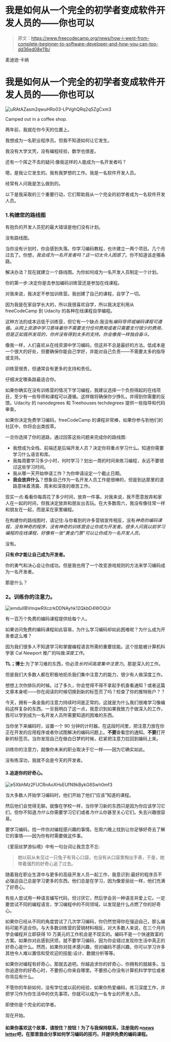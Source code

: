 # 我是如何从一个完全的初学者变成软件开发人员的——你也可以

> 原文：<https://www.freecodecamp.org/news/how-i-went-from-complete-beginner-to-software-developer-and-how-you-can-too-dd36ed08e11b/>

麦迪逊·卡纳

# 我是如何从一个完全的初学者变成软件开发人员的——你也可以

![uRAtAZasm2qwuHRo03-LPVghQRq2q5ZgCxm3](img/7139b7a3393c2a8e3795dd78f03477e3.png)

Camped out in a coffee shop.

两年前，我就在你今天的位置上。

我想成为一名职业程序员。但我不知道如何让它发生。

我没有大学文凭，没有编程经验，数学也很差。

还有一个挥之不去的疑问:像我这样的人能成为一名开发者吗？

嗯，是我让它发生的。我有我梦想的工作。我是一名软件开发人员。

经常有人问我是怎么做到的。

以下是我采取的三个重要行动，它们帮助我从一个完全的初学者成为一名软件开发人员。

### 1.构建您的路线图

有抱负的开发人员犯的最大错误是他们没有计划。

没有路线图。

当你没有计划时，你会感到失落。你学习编码教程，也许建立一两个项目。几个月过去了。你想，*我会成为一名开发者吗？这一切太令人困惑了*。你不知道该走哪条路。

解决办法？现在就建立一个路线图。为你如何成为一名开发人员制定一个计划。

你的第一步:决定你是去参加编码训练营还是参加在线课程。

对我来说，我决定不参加训练营。我创建了自己的课程，自学了一切。

因为我是在家自学长大的，所以我很喜欢自学，所以我决定利用从 freeCodeCamp 到 Udacity 的各种在线课程自学编程。

这种方法的成本远低于训练营，但它有一个缺点:我没有*编码导师或编码课程可遵循。从网上资源中学习意味着你不需要支付任何费用或者只需要支付很少的费用，但是正如我所发现的，你并没有得到太多的支持。你会像我一样独自奋斗。*

像我一样，人们喜欢从在线资源中学习编码，但这并不总是最好的方法。低成本是一个很大的好处，但要确保你能自己学好，并能对自己负责——不需要太多的指导或支持。

训练营很贵，但通常会有更多的支持和责任。

仔细决定哪条路最适合你。

如果你确实在没有训练营的情况下学习编程，我建议选择一个负担得起的在线项目，至少有一些导师和课程可以遵循。这样做将确保你少挣扎，并得到你需要的反馈。Udacity 的 nanodegrees 和 Treehouses techdegrees 提供一些指导和代码审查。

如果你决定免费学习编码，freeCodeCamp 的课程非常棒，如果你参与到他们的社区中，你将会出类拔萃。

一旦你选择了你的道路，通过回答这些问题来完成你的路线图:

*   我想成为全栈、前端还是后端开发人员？决定你将重点学习什么。知道你需要学习什么语言和库。
*   我每周要学习多少小时，何时学习？划出一周的时间来练习编程，永远不要错过这些学习时间。
*   我从哪一天开始申请工作？为你申请设定一个截止日期。
*   **我会放弃什么**？想象自己作为一名开发人员工作是很棒的，但是到达那里的道路意味着清晨、周末和深夜的艰苦工作。

现实一点:看看你每周花了多少时间，放弃一件事。对我来说，我不愿意放弃和家人在一起的时间，但我决定放弃和朋友出去玩。在大多数周六，我没有像往常一样和朋友在一起，而是呆在家里编程。

在构建你的路线图时，请记住:与你看到的许多营销宣传相反，没有*神奇的编码课程，没有神奇的程序，没有神奇的训练营会让你成为开发者。很多人问我以前学习编程的在线课程，好像有一张“黄金门票”可以让你成为一名开发人员。*

没有。

**只有*你*才能让自己成为开发者。**

你的勇气和决心会让你成功。但是我也用了一个改变游戏规则的方法来学习编码成为一名开发者。

那是什么？

### **2。训练你的注意力。**

![emduIIBVmqwRXczrkDDNAyhk12QkbD4WOQUr](img/45b4fc2e843b8c3a594bd8a203d4a1c8.png)

有一百万个免费的编码课程提供给每个人。

如果访问免费的编码课程如此容易，为什么学习编码却如此困难呢？为什么成为开发者这么难？

因为我们很多人不知道学习和掌握编程语言所需的重要技能。这个技能被计算机科学家 Cal Newport 推广的叫做*深度工作*。

**TL；博士**:为了学习难的东西，你必须*长时间高度集中注意力*。那是深入的工作。

但是我们大多数人都在积极地扼杀我们集中注意力的能力，很少有人做深度工作。

想想上次你排队的时候。过了多久，你会觉得不得不拿起手机查看通知？或者这篇文章本身呢——你在阅读的时候切换到新的标签页了吗？检查了你的推特账户？？

今天，拥有一条金鱼的注意力持续时间是正常的。这就是为什么我们很难学习像编码这样复杂的东西。一旦我明白了这一点，我意识到如果我致力于做深入的工作，我可以学到成为一名开发人员所需要知道的困难的东西。

当你坐下来编码时，设置一个 90 分钟的计时器。在这段时间里，把注意力放在你正在开发的应用程序或者你试图解决的编码问题上。**不要**查看您的通知。**不要**打开新的标签页。当你发现自己在做白日梦的时候，赶紧把注意力拉回到编码上来。

训练你的注意力，就像你未来的职业取决于它一样——因为它确实如此。

没有练深功，我就不会是今天的开发者。

#### 3.追逐你的好奇心。

![e5XbhMz2FUCRnAoXHsEUfN9kBykG6Swh0mf3](img/29def820b0ec2c7e4c4c04a7907cf16e.png)

当大多数人开始学习编码时，他们开始了他们“应该”知道的课程。

然后他们会觉得无聊。就像在学校一样，当你学习新的东西只是因为你应该学习它们，但你不知道*为什么*你需要学习它们或者*为什么*你甚至关心它们。失去兴趣很容易。

要学习编码，找一件你对编程感兴趣的事情。在周六晚上找到让你足够好奇去了解它的事情——因为你有时需要做这件事。

《爱丽丝梦游仙境》中有一句台词让我念念不忘:

> 她以前从未见过一只兔子有背心口袋，也没有从口袋里掏出手表，于是，她带着强烈的好奇心追了过去。

随着我在职业生涯中与更多的高级开发人员一起工作，我意识到:最好的程序员不必强迫自己总是学习更多的东西。他们总是在学习，因为像爱丽丝一样，他们充满了好奇心。

有些人尝试用一种语言编写代码，但讨厌它，然后学会另一种语言并爱上它。一定要尝试不同的编程语言，学习编程中的不同领域，以发现是什么点燃了你的好奇心。

如果你已经从不同的角度尝试了几次学习编码，你仍然觉得你在强迫自己，那么编码可能不适合你。与大多数训练营的营销材料相反，对大多数人来说，在三个月内学会编程并立即获得 10 万美元的工作机会是不现实的。编码不是一个快速致富的方案。如果你对此感到厌烦，就不要学习编码，因为你会错过发现你生活中真正的好奇心是什么。然而，如果你对技术感兴趣，但对编码不感兴趣，你可以学习许多其他令人难以置信和受欢迎的技能:设计、数据分析等等。

如果你对编程有好奇心，那就去追吧。你越追求你的好奇心，你拥有的就越多。当你追逐你的好奇心时，不要担心你来自哪里。不要担心你没有计算机科学学位或者你背后有什么。

不管你的年龄如何，没有学位或以前的经验，如果你热爱编码，练习深度工作，并把学习作为你生活中的优先事项，你就可以成为一名专业的开发人员。

即使你是个完全的初学者。

现在开始。

#### 如果你喜欢这个故事，请按住？按钮！为了与我保持联系，注册我的 n[news letter](https://madisonkanna.us14.list-manage.com/subscribe/post?u=323fd92759e9e0b8d4083d008&id=033dfeb98f)吧，在那里我会分享如何学习编码的技巧，并提供免费的编码课程。